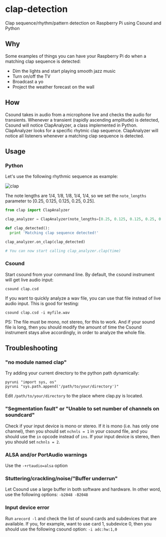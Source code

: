 # clap-detection
Clap sequence/rhythm/pattern detection on Raspberry Pi using Csound and Python

## Why

Some examples of things you can have your Raspberry Pi do when a matching clap sequence is detected:

* Dim the lights and start playing smooth jazz music
* Turn on/off the TV
* Broadcast a yo
* Project the weather forecast on the wall

## How

Csound takes in audio from a microphone live and checks the audio for transients. Whenever a transient (rapidly ascending amplitude) is detected, Csound will notice ClapAnalyzer, a class implemented in Python. ClapAnalyzer looks for a specific rhytmic clap sequence. ClapAnalyzer will notice all listeners whenever a matching clap sequence is detected.

## Usage

### Python

Let's use the following rhythmic sequence as example:

![clap](https://cloud.githubusercontent.com/assets/1470603/9700905/a6de8d6a-5415-11e5-81f6-f81e4034a939.png)

The note lengths are 1/4, 1/8, 1/8, 1/4, 1/4, so we set the `note_lengths` parameter to [0.25, 0.125, 0.125, 0.25, 0.25].

```python
from clap import ClapAnalyzer

clap_analyzer = ClapAnalyzer(note_lengths=[0.25, 0.125, 0.125, 0.25, 0.25])

def clap_detected():
  print 'Matching clap sequence detected!'

clap_analyzer.on_clap(clap_detected)

# You can now start calling clap_analyzer.clap(time)
```

### Csound

Start csound from your command line. By default, the csound instrument will get live audio input:

`csound clap.csd`

If you want to quickly analyze a wav file, you can use that file instead of live audio input. This is good for testing:

`csound clap.csd -i myfile.wav`

PS: The file must be mono, not stereo, for this to work. And if your sound file is long, then you should modify the amount of time the Csound instrument stays alive accordingly, in order to analyze the whole file.

## Troubleshooting

### "no module named clap"

Try adding your current directory to the python path dynamically:

```
pyruni "import sys, os"
pyruni "sys.path.append('/path/to/your/directory')"
```

Edit `/path/to/your/directory` to the place where clap.py is located.

### "Segmentation fault" or "Unable to set number of channels on soundcard"

Check if your input device is mono or stereo. If it is mono (i.e. has only one channel), then you should set `nchnls = 1` in your csound file, and you should use the `in` opcode instead of `ins`. If your input device is stereo, then you should set `nchnls = 2`.

### ALSA and/or PortAudio warnings

Use the `-+rtaudio=alsa` option

### Stuttering/crackling/noise/"Buffer underrun"

Let Csound use a large buffer in both software and hardware. In other word, use the following options: `-b2048 -B2048`

### Input device error

Run `arecord -l` and check the list of sound cards and subdevices that are available. If you, for example, want to use card 1, subdevice 0, then you should use the following csound option: `-i adc:hw:1,0`
